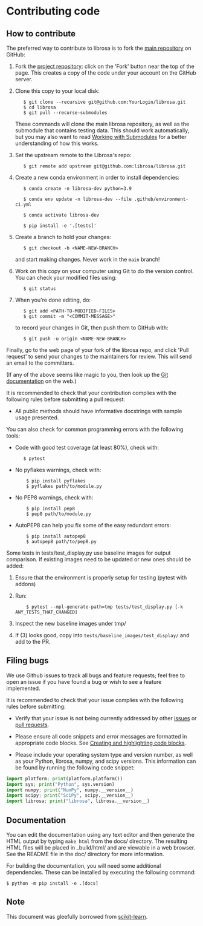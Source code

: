 
Contributing code
=================

How to contribute
-----------------

The preferred way to contribute to librosa is to fork the 
[main repository](http://github.com/librosa/librosa/) on
GitHub:

1. Fork the [project repository](http://github.com/librosa/librosa):
   click on the 'Fork' button near the top of the page. This creates
   a copy of the code under your account on the GitHub server.

2. Clone this copy to your local disk:

          $ git clone --recursive git@github.com:YourLogin/librosa.git
          $ cd librosa 
          $ git pull --recurse-submodules

    These commands will clone the main librosa repository, as well as the submodule
    that contains testing data.  This should work automatically, but you may also
    want to read [Working with Submodules](https://github.blog/2016-02-01-working-with-submodules/)
    for a better understanding of how this works.

3. Set the upstream remote to the Librosa's repo:

          $ git remote add upstream git@github.com:librosa/librosa.git 

4. Create a new conda environment in order to install dependencies:

          $ conda create -n librosa-dev python=3.9

          $ conda env update -n librosa-dev --file .github/environment-ci.yml

          $ conda activate librosa-dev

          $ pip install -e '.[tests]'

5. Create a branch to hold your changes:

          $ git checkout -b <NAME-NEW-BRANCH>

   and start making changes. Never work in the ``main`` branch!

6. Work on this copy on your computer using Git to do the version
   control. You can check your modified files using:

          $ git status 

7. When you're done editing, do:

          $ git add <PATH-TO-MODIFIED-FILES>
          $ git commit -m "<COMMIT-MESSAGE>"

   to record your changes in Git, then push them to GitHub with:

          $ git push -u origin <NAME-NEW-BRANCH>

Finally, go to the web page of your fork of the librosa repo,
and click 'Pull request' to send your changes to the maintainers for
review. This will send an email to the committers.

(If any of the above seems like magic to you, then look up the 
[Git documentation](http://git-scm.com/documentation) on the web.)

It is recommended to check that your contribution complies with the
following rules before submitting a pull request:

-  All public methods should have informative docstrings with sample
   usage presented.

You can also check for common programming errors with the following
tools:

-  Code with good test coverage (at least 80%), check with:

          $ pytest

-  No pyflakes warnings, check with:

           $ pip install pyflakes
           $ pyflakes path/to/module.py

-  No PEP8 warnings, check with:

           $ pip install pep8
           $ pep8 path/to/module.py

-  AutoPEP8 can help you fix some of the easy redundant errors:

           $ pip install autopep8
           $ autopep8 path/to/pep8.py

Some tests in tests/test_display.py use baseline images for output comparison.
If existing images need to be updated or new ones should be added:
1. Ensure that the environment is properly setup for testing (pytest with addons)
2. Run:

           $ pytest --mpl-generate-path=tmp tests/test_display.py [-k ANY_TESTS_THAT_CHANGED]

3. Inspect the new baseline images under tmp/
4. If (3) looks good, copy into `tests/baseline_images/test_display/` and add to the PR.

Filing bugs
-----------
We use Github issues to track all bugs and feature requests; feel free to
open an issue if you have found a bug or wish to see a feature implemented.

It is recommended to check that your issue complies with the
following rules before submitting:

-  Verify that your issue is not being currently addressed by other
   [issues](https://github.com/librosa/librosa/issues?q=)
   or [pull requests](https://github.com/librosa/librosa/pulls?q=).

-  Please ensure all code snippets and error messages are formatted in
   appropriate code blocks.
   See [Creating and highlighting code blocks](https://help.github.com/articles/creating-and-highlighting-code-blocks).

-  Please include your operating system type and version number, as well
   as your Python, librosa, numpy, and scipy versions. This information
   can be found by running the following code snippet:

  ```python
  import platform; print(platform.platform())
  import sys; print("Python", sys.version)
  import numpy; print("NumPy", numpy.__version__)
  import scipy; print("SciPy", scipy.__version__)
  import librosa; print("librosa", librosa.__version__)
  ```

Documentation
-------------

You can edit the documentation using any text editor and then generate
the HTML output by typing ``make html`` from the docs/ directory.
The resulting HTML files will be placed in _build/html/ and are viewable 
in a web browser. See the README file in the doc/ directory for more information.

For building the documentation, you will need some additional dependencies.
These can be installed by executing the following command:

    $ python -m pip install -e .[docs]
    
Note
----
This document was gleefully borrowed from [scikit-learn](http://scikit-learn.org/).

